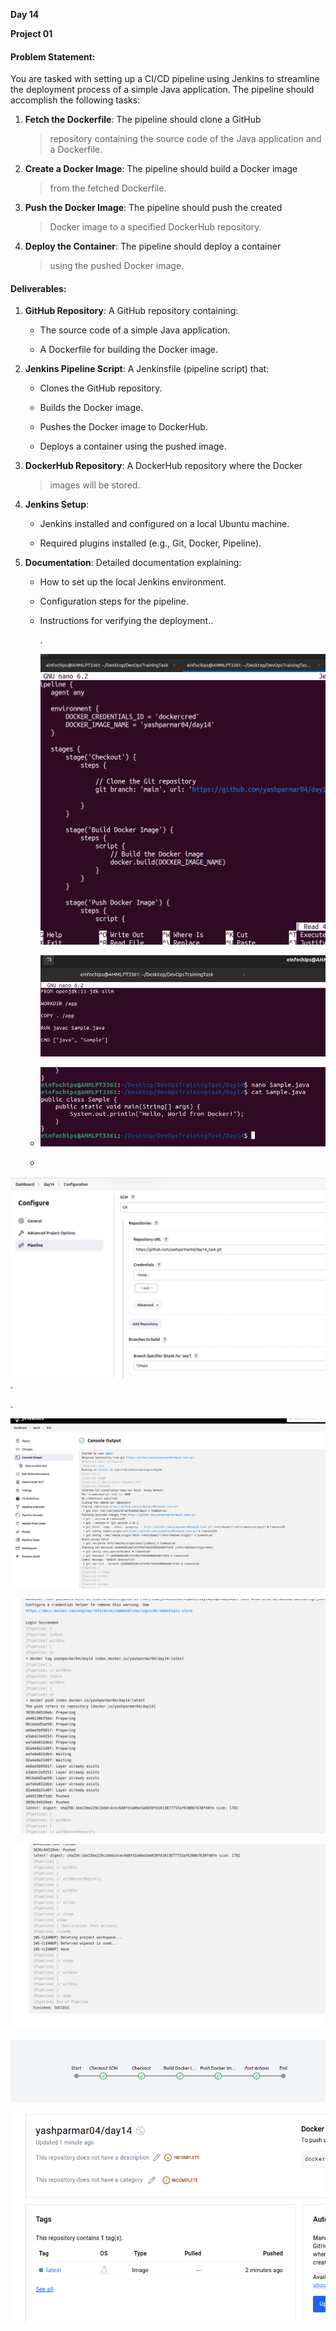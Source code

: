 **Day 14**

**Project 01**

#### **Problem Statement:**

You are tasked with setting up a CI/CD pipeline using Jenkins to
streamline the deployment process of a simple Java application. The
pipeline should accomplish the following tasks:

1.  **Fetch the Dockerfile**: The pipeline should clone a GitHub
    > repository containing the source code of the Java application and
    > a Dockerfile.

2.  **Create a Docker Image**: The pipeline should build a Docker image
    > from the fetched Dockerfile.

3.  **Push the Docker Image**: The pipeline should push the created
    > Docker image to a specified DockerHub repository.

4.  **Deploy the Container**: The pipeline should deploy a container
    > using the pushed Docker image.

#### **Deliverables:**

1.  **GitHub Repository**: A GitHub repository containing:

    -   The source code of a simple Java application.

    -   A Dockerfile for building the Docker image.

2.  **Jenkins Pipeline Script**: A Jenkinsfile (pipeline script) that:

    -   Clones the GitHub repository.

    -   Builds the Docker image.

    -   Pushes the Docker image to DockerHub.

    -   Deploys a container using the pushed image.

3.  **DockerHub Repository**: A DockerHub repository where the Docker
    > images will be stored.

4.  **Jenkins Setup**:

    -   Jenkins installed and configured on a local Ubuntu machine.

    -   Required plugins installed (e.g., Git, Docker, Pipeline).

5.  **Documentation**: Detailed documentation explaining:

    -   How to set up the local Jenkins environment.

    -   Configuration steps for the pipeline.

    -   Instructions for verifying the deployment..

        .

        ![](.//media/image1.png)

        ![](.//media/image2.png)

    -   ![](.//media/image3.png)
    -   

![](.//media/image4.png)\
.

.

![](.//media/image5.png)

![](.//media/image6.png)

![](.//media/image7.png)

![](.//media/image8.png)

![](.//media/image9.png)
